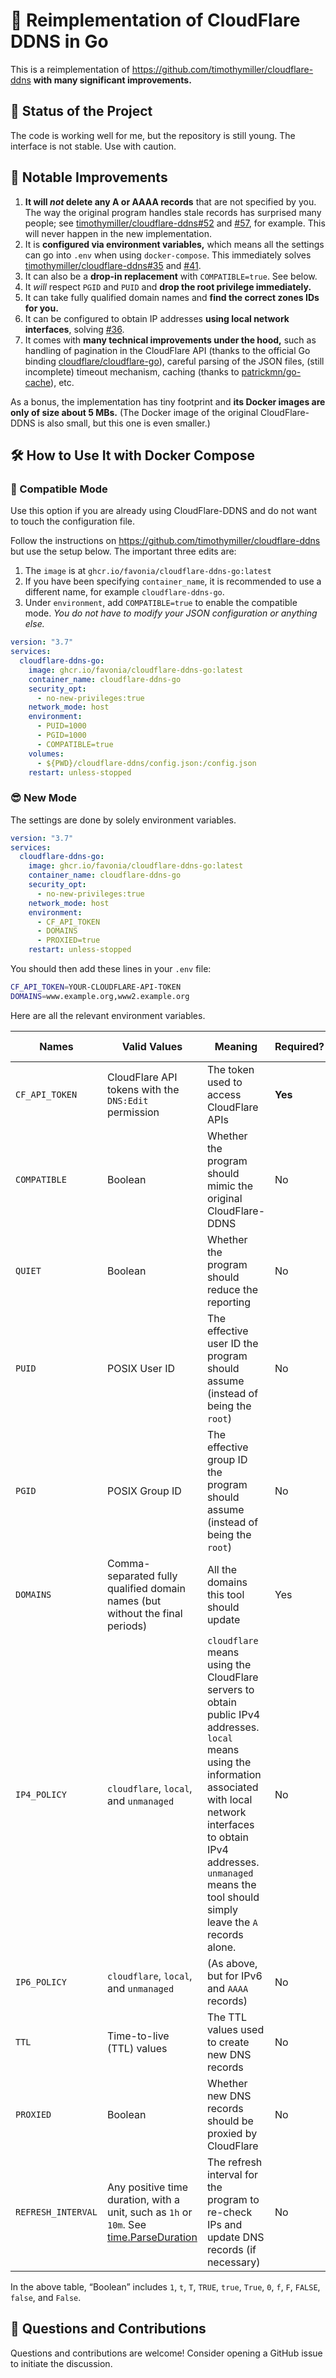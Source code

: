 # 🎉 Reimplementation of CloudFlare DDNS in Go

This is a reimplementation of https://github.com/timothymiller/cloudflare-ddns **with many significant improvements.**

## 🚧 Status of the Project

The code is working well for me, but the repository is still young. The interface is not stable. Use with caution.

## 👏 Notable Improvements

1. **It will _not_ delete any A or AAAA records** that are not specified by you. The way the original program handles stale records has surprised many people; see [timothymiller/cloudflare-ddns#52](https://github.com/timothymiller/cloudflare-ddns/pull/52) and [#57](https://github.com/timothymiller/cloudflare-ddns/pull/57), for example. This will never happen in the new implementation.
2. It is **configured via environment variables,** which means all the settings can go into `.env` when using `docker-compose`. This immediately solves [timothymiller/cloudflare-ddns#35](https://github.com/timothymiller/cloudflare-ddns/pull/35) and [#41](https://github.com/timothymiller/cloudflare-ddns/pull/41).
3. It can also be a **drop-in replacement** with `COMPATIBLE=true`. See below.
4. It _will_ respect `PGID` and `PUID` and **drop the root privilege immediately.**
5. It can take fully qualified domain names and **find the correct zones IDs for you.**
6. It can be configured to obtain IP addresses **using local network interfaces**, solving [#36](https://github.com/timothymiller/cloudflare-ddns/issues/36).
7. It comes with **many technical improvements under the hood,** such as handling of pagination in the CloudFlare API (thanks to the official Go binding [cloudflare/cloudflare-go](https://github.com/cloudflare/cloudflare-go)), careful parsing of the JSON files, (still incomplete) timeout mechanism, caching (thanks to [patrickmn/go-cache](https://github.com/patrickmn/go-cache)), etc.

As a bonus, the implementation has tiny footprint and **its Docker images are only of size about 5 MBs.** (The Docker image of the original CloudFlare-DDNS is also small, but this one is even smaller.)

## 🛠️ How to Use It with Docker Compose

### 🤝 Compatible Mode

Use this option if you are already using CloudFlare-DDNS and do not want to touch the configuration file.

Follow the instructions on https://github.com/timothymiller/cloudflare-ddns but use the setup below. The important three edits are:
1. The `image` is at `ghcr.io/favonia/cloudflare-ddns-go:latest`
2. If you have been specifying `container_name`, it is recommended to use a different name, for example `cloudflare-ddns-go`.
3. Under `environment`, add `COMPATIBLE=true` to enable the compatible mode.
_You do not have to modify your JSON configuration or anything else._

```yaml
version: "3.7"
services:
  cloudflare-ddns-go:
    image: ghcr.io/favonia/cloudflare-ddns-go:latest
    container_name: cloudflare-ddns-go
    security_opt:
      - no-new-privileges:true
    network_mode: host
    environment:
      - PUID=1000
      - PGID=1000
      - COMPATIBLE=true
    volumes:
      - ${PWD}/cloudflare-ddns/config.json:/config.json
    restart: unless-stopped
```

### 😎 New Mode

The settings are done by solely environment variables.
```yaml
version: "3.7"
services:
  cloudflare-ddns-go:
    image: ghcr.io/favonia/cloudflare-ddns-go:latest
    container_name: cloudflare-ddns-go
    security_opt:
      - no-new-privileges:true
    network_mode: host
    environment:
      - CF_API_TOKEN
      - DOMAINS
      - PROXIED=true
    restart: unless-stopped
```
You should then add these lines in your `.env` file:
```sh
CF_API_TOKEN=YOUR-CLOUDFLARE-API-TOKEN
DOMAINS=www.example.org,www2.example.org
```

Here are all the relevant environment variables.

| Names | Valid Values | Meaning | Required? | Default Value |
| ----- | ------------ | ------- | --------- | ------------- |
| `CF_API_TOKEN` | CloudFlare API tokens with the `DNS:Edit` permission | The token used to access CloudFlare APIs | **Yes** | N/A |
| `COMPATIBLE` | Boolean | Whether the program should mimic the original CloudFlare-DDNS | No | `false`
| `QUIET` | Boolean | Whether the program should reduce the reporting | No | `false`
| `PUID` | POSIX User ID | The effective user ID the program should assume (instead of being the `root`) | No | 1000
| `PGID` | POSIX Group ID | The effective group ID the program should assume (instead of being the `root`) | No | 1000
| `DOMAINS` | Comma-separated fully qualified domain names (but without the final periods) | All the domains this tool should update | Yes | N/A
| `IP4_POLICY` | `cloudflare`, `local`, and `unmanaged` | `cloudflare` means using the CloudFlare servers to obtain public IPv4 addresses. `local` means using the information associated with local network interfaces to obtain IPv4 addresses. `unmanaged` means the tool should simply leave the `A` records alone. | No | `cloudflare`
| `IP6_POLICY` | `cloudflare`, `local`, and `unmanaged` | (As above, but for IPv6 and `AAAA` records) | No | `cloudflare`
| `TTL` | Time-to-live (TTL) values | The TTL values used to create new DNS records | No | `1` (meaning automatic)
| `PROXIED` | Boolean | Whether new DNS records should be proxied by CloudFlare | No | `false`
| `REFRESH_INTERVAL` | Any positive time duration, with a unit, such as `1h` or `10m`. See [time.ParseDuration](https://golang.org/pkg/time/#ParseDuration) | The refresh interval for the program to re-check IPs and update DNS records (if necessary) | No | `5m`

In the above table, “Boolean” includes `1`, `t`, `T`, `TRUE`, `true`, `True`, `0`, `f`, `F`, `FALSE`, `false`, and `False`.

## 💖 Questions and Contributions

Questions and contributions are welcome! Consider opening a GitHub issue to initiate the discussion.
